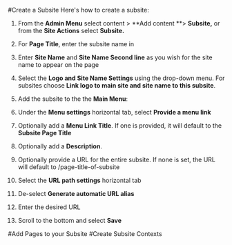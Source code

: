 #Create a Subsite
Here&#39;s how to create a subsite:

1.  From the **Admin Menu** select content &gt; **Add content **&gt; **Subsite,** or from the **Site Actions** select **Subsite.**

2.  For **Page Title**, enter the subsite name in

3.  Enter **Site Name** and **Site Name Second line** as you wish for the site name to appear on the page

4.  Select the **Logo and Site Name Settings** using the drop-down menu. For subsites choose **Link logo to main site and site name to this subsite**.

5.  Add the subsite to the the **Main Menu**:

  1.  Under the **Menu settings** horizontal tab, select **Provide a menu link**

  2.  Optionally add a **Menu Link Title**. If one is provided, it will default to the **Subsite Page Title**

  3.  Optionally add a **Description**.
6.  Optionally provide a URL for the entire subsite. If none is set, the URL will default to /page-title-of-subsite

  1.  Select the **URL path settings** horizontal tab

  2.  De-select **Generate automatic URL alias**

  3.  Enter the desired URL
7.  Scroll to the bottom and select **Save**

#Add Pages to your Subsite
#Create Subsite Contexts
